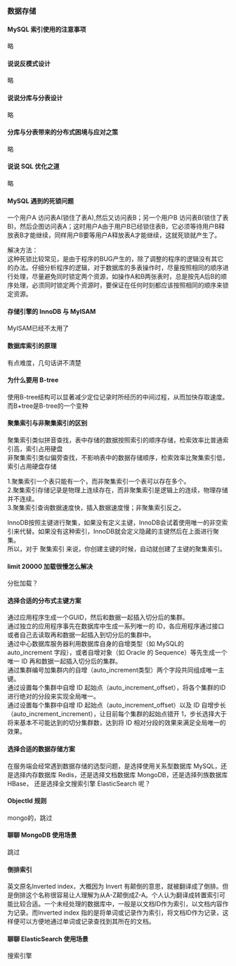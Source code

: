 ### 数据存储

#### MySQL 索引使用的注意事项  
略

#### 说说反模式设计  
略

#### 说说分库与分表设计  
略

#### 分库与分表带来的分布式困境与应对之策  
略

#### 说说 SQL 优化之道  
略

#### MySQL 遇到的死锁问题  

一个用户A 访问表A(锁住了表A),然后又访问表B；另一个用户B 访问表B(锁住了表B)，然后企图访问表A；这时用户A由于用户B已经锁住表B，它必须等待用户B释放表B才能继续，同样用户B要等用户A释放表A才能继续，这就死锁就产生了。  

解决方法：  
这种死锁比较常见，是由于程序的BUG产生的，除了调整的程序的逻辑没有其它的办法。仔细分析程序的逻辑，对于数据库的多表操作时，尽量按照相同的顺序进行处理，尽量避免同时锁定两个资源，如操作A和B两张表时，总是按先A后B的顺序处理，必须同时锁定两个资源时，要保证在任何时刻都应该按照相同的顺序来锁定资源。  

#### 存储引擎的 InnoDB 与 MyISAM  
MyISAM已经不太用了  

#### 数据库索引的原理  
有点难度，几句话讲不清楚  

#### 为什么要用 B-tree  
使用B-tree结构可以显著减少定位记录时所经历的中间过程，从而加快存取速度。而B+tree是B-tree的一个变种  

#### 聚集索引与非聚集索引的区别  
聚集索引类似拼音查找，表中存储的数据按照索引的顺序存储，检索效率比普通索引高，索引占用硬盘    
非聚集索引类似偏旁查找，不影响表中的数据存储顺序，检索效率比聚集索引低，索引占用硬盘存储  

1.聚集索引一个表只能有一个，而非聚集索引一个表可以存在多个。  
2.聚集索引存储记录是物理上连续存在，而非聚集索引是逻辑上的连续，物理存储并不连续。  
3.聚集索引查询数据速度快，插入数据速度慢；非聚集索引反之。  

InnoDB按照主键进行聚集，如果没有定义主键，InnoDB会试着使用唯一的非空索引来代替。如果没有这种索引，InnoDB就会定义隐藏的主键然后在上面进行聚集。  
所以，对于 聚集索引 来说，你创建主键的时候，自动就创建了主键的聚集索引。  

#### limit 20000 加载很慢怎么解决  
分批加载？  

#### 选择合适的分布式主键方案  
通过应用程序生成一个GUID，然后和数据一起插入切分后的集群。  
通过独立的应用程序事先在数据库中生成一系列唯一的 ID，各应用程序通过接口或者自己去读取再和数据一起插入到切分后的集群中。  
通过中心数据库服务器利用数据库自身的自增类型（如 MySQL的 auto_increment 字段），或者自增对象（如 Oracle 的 Sequence）等先生成一个唯一 ID 再和数据一起插入切分后的集群。  
通过集群编号加集群内的自增（auto_increment类型）两个字段共同组成唯一主键。  
通过设置每个集群中自增 ID 起始点（auto_increment_offset），将各个集群的ID进行绝对的分段来实现全局唯一。  
通过设置每个集群中自增 ID 起始点（auto_increment_offset）以及 ID 自增步长（auto_increment_increment），让目前每个集群的起始点错开 1，步长选择大于将来基本不可能达到的切分集群数，达到将 ID 相对分段的效果来满足全局唯一的效果。  

#### 选择合适的数据存储方案  
在服务端会经常遇到数据存储的选型问题，是选择使用关系型数据库 MySQL，还是选择内存数据库 Redis，还是选择文档数据库 MongoDB，还是选择列族数据库 HBase， 还是选择全文搜索引擎 ElasticSearch 呢？  

#### ObjectId 规则  
mongo的，跳过  

#### 聊聊 MongoDB 使用场景  
跳过  

#### 倒排索引  
英文原名Inverted index，大概因为 Invert 有颠倒的意思，就被翻译成了倒排。但是倒排这个名称很容易让人理解为从A-Z颠倒成Z-A。个人认为翻译成转置索引可能比较合适。一个未经处理的数据库中，一般是以文档ID作为索引，以文档内容作为记录。而Inverted index 指的是将单词或记录作为索引，将文档ID作为记录，这样便可以方便地通过单词或记录查找到其所在的文档。  

#### 聊聊 ElasticSearch 使用场景  
搜索引擎  

